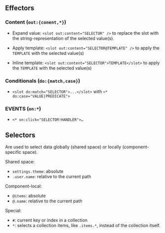 ## Effectors

### Content (`out:{conent,*}`)

-   Expand value: `<slot out:content="SELECTOR" />` to replace the slot
    with the string-representation of the selected value(s).

-   Apply template: `<slot out:content="SELECTOR@TEMPLATE" />` to apply
    the `TEMPLATE` with the selected value(s)

-   Inline template: `<slot out:content="SELECTOR">TEMPLATE</slot>` to
    apply the `TEMPLATE` with the selected value(s)

### Conditionals (`do:{match,case}`)

-   `<slot do:match="SELECTOR">...</slot>` with
    `<* do:case="VALUE|PREDICATE">`

### EVENTS (`on:*`)

-   `<* on:click="SELECTOR!HANDLER">…`

## Selectors

Are used to select data globally (shared space) or locally
(component-specific space).

Shared space:

-   `settings.theme`: absolute
-   `.user.name`: relative to the current path

Component-local:

-   `@items`: absolute
-   `@.name`: relative to the current path

Special:

-   `#`: current key or index in a collection
-   `*`: selects a collection items, like `.items.*`, instead of the
    collection itself.
